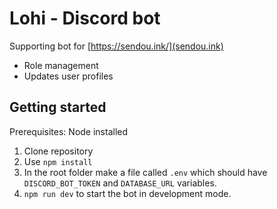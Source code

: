 # Lohi - Discord bot

Supporting bot for [https://sendou.ink/](sendou.ink)

- Role management
- Updates user profiles

## Getting started

Prerequisites: Node installed

1. Clone repository
2. Use `npm install`
3. In the root folder make a file called `.env` which should have `DISCORD_BOT_TOKEN` and `DATABASE_URL` variables.
4. `npm run dev` to start the bot in development mode.
